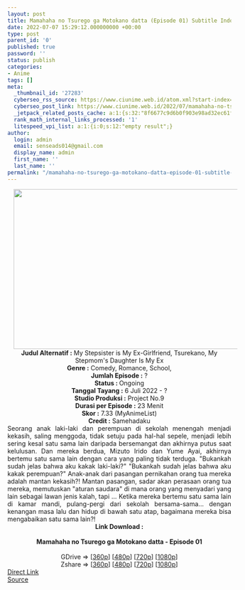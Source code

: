 ```yaml
---
layout: post
title: Mamahaha no Tsurego ga Motokano datta (Episode 01) Subtitle Indonesia
date: 2022-07-07 15:29:12.000000000 +00:00
type: post
parent_id: '0'
published: true
password: ''
status: publish
categories:
- Anime
tags: []
meta:
  _thumbnail_id: '27283'
  cyberseo_rss_source: https://www.ciunime.web.id/atom.xml?start-index=1
  cyberseo_post_link: https://www.ciunime.web.id/2022/07/mamahaha-no-tsurego-ga-motokano-datta.html
  _jetpack_related_posts_cache: a:1:{s:32:"8f6677c9d6b0f903e98ad32ec61f8deb";a:2:{s:7:"expires";i:1663336564;s:7:"payload";a:3:{i:0;a:1:{s:2:"id";i:27244;}i:1;a:1:{s:2:"id";i:27404;}i:2;a:1:{s:2:"id";i:27581;}}}}
  rank_math_internal_links_processed: '1'
  litespeed_vpi_list: a:1:{i:0;s:12:"empty result";}
author:
  login: admin
  email: senseads014@gmail.com
  display_name: admin
  first_name: ''
  last_name: ''
permalink: "/mamahaha-no-tsurego-ga-motokano-datta-episode-01-subtitle-indonesia/"
---
```

<div class="separator" style="clear: both; text-align: center;"><a href="https://blogger.googleusercontent.com/img/b/R29vZ2xl/AVvXsEgEJGIvyXLPN_pOzvP6QUynyd9FJ3KaS4B67-ifmZ2LFRt8HZ-tl_1NddBHur67xq6bDlNEHrfy65QLMzEtjvFcpFga3hyO9l0zq3bs1dGQ0Of3Gn7iiMvpf8uzqyZtxttis_hN2KKEGjBoSSLJpxP12ptEdZ1ptMXImbxAyW0EpwwkT-pP7MoUCc3M/s1280/Mamahaha%20no%20Tsurego%20ga%20Motokano%20datta.jpg" style="margin-left: 1em; margin-right: 1em;"><img border="0" data-original-height="720" data-original-width="1280" height="360" src="{{ site.baseurl }}/assets/2022/07/Mamahaha%20no%20Tsurego%20ga%20Motokano%20datta.jpg" width="640" /></a></div>
<div class="separator" style="clear: both; text-align: center;"></div>
<div style="text-align: center;"><b>Judul</b><b><b> Alternatif</b> :</b> My Stepsister is My Ex-Girlfriend, Tsurekano,&nbsp;My Stepmom's Daughter Is My Ex</div>
<div style="text-align: center;"><b><b>Genre :</b></b> Comedy, Romance,&nbsp;School,</div>
<div style="text-align: center;"><b>Jumlah Episode :</b> ?<br /><b>Status :&nbsp;</b>Ongoing<br /><b>Tanggal Tayang :</b> 6 Juli 2022 - ?<br /><b>Studio Produksi :</b>&nbsp;Project No.9<br /><b>Durasi per Episode :</b> 23 Menit</div>
<div style="text-align: center;"><b>Skor :</b> 7.33 (MyAnimeList)</div>
<div style="text-align: center;"><b>Credit :</b>&nbsp;Samehadaku</div>
<div style="text-align: center;"></div>
<div style="text-align: justify;">Seorang anak laki-laki dan perempuan di sekolah menengah menjadi kekasih, saling menggoda, tidak setuju pada hal-hal sepele, menjadi lebih sering kesal satu sama lain daripada bersemangat dan akhirnya putus saat kelulusan. Dan mereka berdua, Mizuto Irido dan Yume Ayai, akhirnya bertemu satu sama lain dengan cara yang paling tidak terduga. "Bukankah sudah jelas bahwa aku kakak laki-laki?" "Bukankah sudah jelas bahwa aku kakak perempuan?" Anak-anak dari pasangan pernikahan orang tua mereka adalah mantan kekasih?! Mantan pasangan, sadar akan perasaan orang tua mereka, memutuskan "aturan saudara" di mana orang yang menyadari yang lain sebagai lawan jenis kalah, tapi ... Ketika mereka bertemu satu sama lain di kamar mandi, pulang-pergi dari sekolah bersama-sama... dengan kenangan masa lalu dan hidup di bawah satu atap, bagaimana mereka bisa mengabaikan satu sama lain?!</div>
<div style="text-align: justify;"></div>
<div style="text-align: justify;"></div>
<div style="text-align: center;">
<div style="text-align: center;">
<div style="text-align: left;">
<div style="text-align: center;"><b>Link Download :</b></div>
<div style="text-align: center;"><b><br /></b></div>
<div style="text-align: center;"><span style="text-align: left;"><b>Mamahaha no Tsurego ga Motokano datta&nbsp;</b></span><b>- Episode 01</b></div>
<div style="text-align: center;"><b><br /></b></div>
<div style="text-align: center;">GDrive =&gt; [<a href="https://acefile.co/f/78770080/mmhh-01-360p-samehadaku-care-mp4" target="_blank" rel="noopener">360p</a>] [<a href="https://acefile.co/f/78770074/mmhh-01-480p-samehadaku-care-mp4" target="_blank" rel="noopener">480p</a>] [<a href="https://acefile.co/f/78770214/mmhh-01-mp4hd-samehadaku-care-mp4" target="_blank" rel="noopener">720p</a>] [<a href="https://acefile.co/f/78771448/mmhh-01-fullhd-samehadaku-care-mp4" target="_blank" rel="noopener">1080p</a>]</div>
<div style="text-align: center;">Zshare =&gt; [<a href="https://www16.zippyshare.com/v/VDTO4PzV/file.html" target="_blank" rel="noopener">360p</a>] [<a href="https://www16.zippyshare.com/v/hVBrS1fj/file.html" target="_blank" rel="noopener">480p</a>] [<a href="https://www87.zippyshare.com/v/Q8Y0GIvr/file.html" target="_blank" rel="noopener">720p</a>] [<a href="https://www74.zippyshare.com/v/neqctKAn/file.html" target="_blank" rel="noopener">1080p</a>]</div>
</div>
</div>
</div>
<link rel="stylesheet" href="https://cdnjs.cloudflare.com/ajax/libs/font-awesome/4.7.0/css/font-awesome.min.css" />
<div class="divbtn"> <a href="https://handymansurrender.com/fihup8buzv?key=94550f7ce39444073321dde3b8782f97" class="btn"><i class="fa fa-download"></i> Direct Link</a> <br /><a href="https://www.ciunime.web.id/2022/07/mamahaha-no-tsurego-ga-motokano-datta.html">Source</a> </div>
